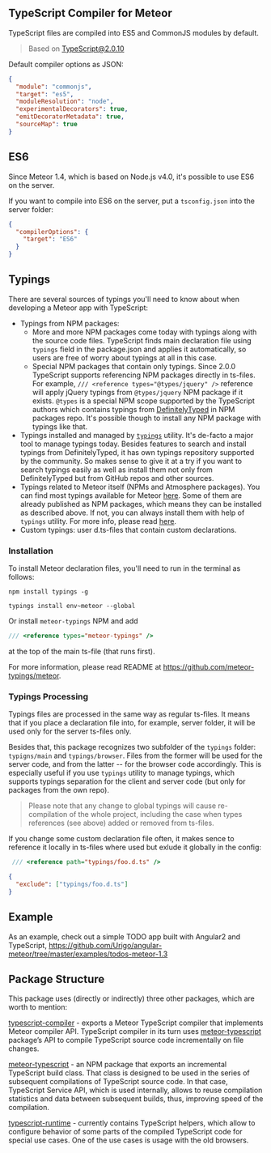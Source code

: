 ## TypeScript Compiler for Meteor

TypeScript files are compiled into ES5 and CommonJS modules by default.

> Based on TypeScript@2.0.10

Default compiler options as JSON:
````json
{
  "module": "commonjs",
  "target": "es5",
  "moduleResolution": "node",
  "experimentalDecorators": true,
  "emitDecoratorMetadata": true,
  "sourceMap": true
}
````
## ES6

Since Meteor 1.4, which is based on Node.js v4.0, it's possible to use ES6 on the server.

If you want to compile into ES6 on the server, put a `tsconfig.json` into the server folder:
```json
{
  "compilerOptions": {
    "target": "ES6"
  }
}
```

## Typings

There are several sources of typings you'll need to know about when developing a Meteor app with TypeScript:
* Typings from NPM packages:
  * More and more NPM packages come today with typings along with the source code files.
    TypeScript finds main declaration file using `typings` field in the package.json and applies it automatically,
    so users are free of worry about typings at all in this case.
  * Special NPM packages that contain only typings.
    Since 2.0.0 TypeScript supports referencing NPM packages directly in ts-files.
    For example, `/// <reference types="@types/jquery" />` reference will apply jQuery typings from `@types/jquery` NPM package if it
    exists. `@types` is a special NPM scope supported by the TypeScript authors which contains typings from
    [DefinitelyTyped](https://github.com/DefinitelyTyped/DefinitelyTyped) in NPM packages
    repo. It's possible though to install any NPM package with typings like that.
* Typings installed and managed by [`typings`](https://github.com/typings/typings) utility.
   It's de-facto a major tool to manage typings today. Besides features to
   search and install typings from DefinitelyTyped, it has own typings repository supported by the community.
   So makes sense to give it at a try if you want to search typings easily as well as install them not only from
   DefinitelyTyped but from GitHub repos and other sources.
* Typings related to Meteor itself (NPMs and Atmosphere packages).
   You can find most typings available for Meteor [here](https://github.com/meteor-typings).
   Some of them are already published as NPM packages, which means they can be installed 
   as described above. If not, you can always install them with help of `typings` utility.
   For more info, please read [here](https://github.com/meteor-typings/meteor).
* Custom typings: user d.ts-files that contain custom declarations.

### Installation

To install Meteor declaration files, you'll need to run in the terminal as follows:
````
npm install typings -g

typings install env~meteor --global
````

Or install `meteor-typings` NPM and add
```ts
/// <reference types="meteor-typings" />
```
at the top of the main ts-file (that runs first).

For more information, please read README at https://github.com/meteor-typings/meteor.

### Typings Processing

Typings files are processed in the same way as regular ts-files. 
It means that if you place a declaration file into, for example, server folder,
it will be used only for the server ts-files only.

Besides that, this package recognizes two subfolder of the `typings` folder:
`typigns/main` and `typings/browser`. Files from the former will be used for the server
code, and from the latter -- for the browser code accordingly.
This is especially useful if you use `typings` utility to manage typings,
which supports typings separation for the client and server code
(but only for packages from the own repo).

> Please note that any change to global typings will cause re-compilation of the whole project,
> including the case when types references (see above) added or removed from ts-files.

If you change some custom declaration file often, it makes sence to reference it locally in ts-files where used
but exlude it globally in the config:
```ts
 /// <reference path="typings/foo.d.ts" />
```
```json
{
  "exclude": ["typings/foo.d.ts"]
}
```

## Example

As an example, check out a simple TODO app built with Angular2 and TypeScript,
https://github.com/Urigo/angular-meteor/tree/master/examples/todos-meteor-1.3

## Package Structure

This package uses (directly or indirectly) three other packages, which are worth to mention:

[typescript-compiler](https://github.com/barbatus/typescript-compiler) - exports a Meteor TypeScript compiler that implements Meteor compiler API. TypeScript compiler in its turn uses [meteor-typescript](https://github.com/barbatus/meteor-typescript) package’s API
to compile TypeScript source code incrementally on file changes.

[meteor-typescript](https://github.com/barbatus/meteor-typescript) - an NPM package that exports an incremental TypeScript build class.
That class is designed to be used in the series of subsequent compilations of TypeScript source code. In that case, TypeScript Service API, which is used internally, allows to reuse compilation statistics and data between subsequent builds, thus, improving speed of the compilation.

[typescript-runtime](https://github.com/barbatus/typescript-runtime) - currently contains TypeScript helpers,
which allow to configure behavior of some parts of the compiled TypeScript code for special use cases. One of the use cases is usage with the old browsers.
